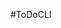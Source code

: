 #ToDoCLI
<h1 align="center>ToDoCLI</h1>
<ul>
<h2>USAGE</h2>
<li><h3>### 1. Help </h3></li>

Executing the command without any arguments, or with a single argument `help` prints the CLI usage.

```
$ ./todo help
Usage :-
$ ./todo add "todo item"  # Add a new todo
$ ./todo ls               # Show remaining todos
$ ./todo del NUMBER       # Delete a todo
$ ./todo done NUMBER      # Complete a todo
$ ./todo help             # Show usage
$ ./todo report           # Statistics
```

<li><h3> 2. List all pending todos </h3></li>

Use the `ls` command to see all the todos that are not yet complete. The most recently added todo should be displayed first.

```
$ ./todo ls
[2] change light bulb
[1] water the plants
```

<li><h3> 3. Add a new todo </h3></li>

Use the `add` command. The text of the todo item should be enclosed within double quotes (otherwise only the first word is considered as the todo text, and the remaining words are treated as different arguments).

```
$ ./todo add "the thing i need to do"
Added todo: "the thing i need to do"
```

<li><h3> 4. Delete a todo item </h3></li>

Use the `del` command to remove a todo item by its number.

```
$ ./todo del 3
Deleted todo #3
```

Attempting to delete a non-existent todo item should display an error message.

```
$ ./todo del 5
Error: todo #5 does not exist. Nothing deleted.
```

<li><h3> 5. Mark a todo item as completed </h3></li>

Use the `done` command to mark a todo item as completed by its number.

```
$ ./todo done 1
Marked todo #1 as done.
```

Attempting to mark a non-existed todo item as completed will display an error message.

```
$ ./todo done 5
Error: todo #5 does not exist.
```

<li><h3> 6. Generate a report </h3></li>

Use the `report` command to see the latest tally of pending and completed todos.

```
$ ./todo report
yyyy-mm-dd Pending : 1 Completed : 4

</ul>
